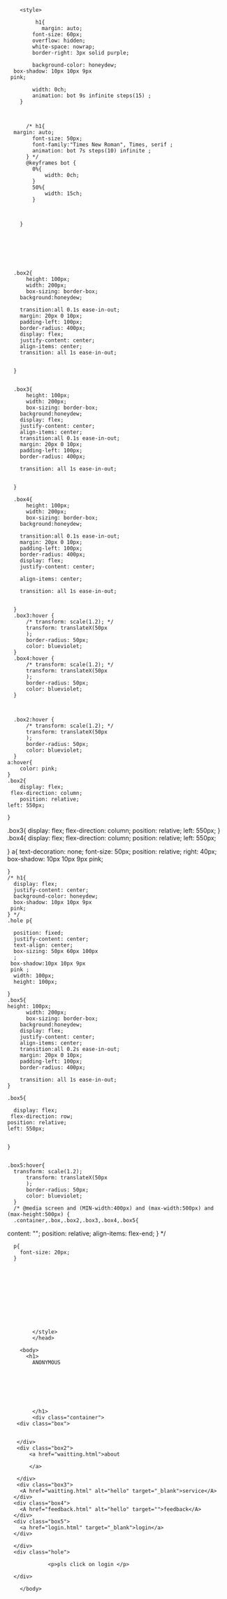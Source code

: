 <!DOCTYPE html>
<html lang="en">
<head>
  <meta charset="UTF-8">
  <meta http-equiv="X-UA-Compatible" content="IE=edge">
  <meta name="viewport" content="width=device-width, initial-scale=1.0">
  <title>Document</title>

     
        <style>
        
             h1{
               margin: auto;
            font-size: 60px;
            overflow: hidden;
            white-space: nowrap;
            border-right: 3px solid purple;

            background-color: honeydew;
      box-shadow: 10px 10px 9px
     pink;
         
            width: 0ch;
            animation: bot 9s infinite steps(15) ;
        }
      
      
       
          /* h1{
      margin: auto;
            font-size: 50px;
            font-family:"Times New Roman", Times, serif ;
            animation: bot 7s steps(10) infinite ;
          } */
          @keyframes bot {
            0%{
                width: 0ch;
            }
            50%{
                width: 15ch;
            }
            
     
            
        }
        
     

        
       
  
      
      .box2{
          height: 100px;
          width: 200px;
          box-sizing: border-box;
        background:honeydew;
       
        transition:all 0.1s ease-in-out;
        margin: 20px 0 10px;
        padding-left: 100px;
        border-radius: 400px;
        display: flex;
        justify-content: center;
        align-items: center;
        transition: all 1s ease-in-out;
   

      }   
    
         
      .box3{
          height: 100px;
          width: 200px;
          box-sizing: border-box;
        background:honeydew;
        display: flex;
        justify-content: center;
        align-items: center;
        transition:all 0.1s ease-in-out;
        margin: 20px 0 10px;
        padding-left: 100px;
        border-radius: 400px;
        
        transition: all 1s ease-in-out;
   

      }    
         
      .box4{
          height: 100px;
          width: 200px;
          box-sizing: border-box;
        background:honeydew;
        
        transition:all 0.1s ease-in-out;
        margin: 20px 0 10px;
        padding-left: 100px;
        border-radius: 400px;
        display: flex;
        justify-content: center;

        align-items: center;
        
        transition: all 1s ease-in-out;
   

      }    
      .box3:hover {
          /* transform: scale(1.2); */
          transform: translateX(50px
          );
          border-radius: 50px;
          color: blueviolet;
      }
      .box4:hover {
          /* transform: scale(1.2); */
          transform: translateX(50px
          );
          border-radius: 50px;
          color: blueviolet;
      }

          
     
      .box2:hover {
          /* transform: scale(1.2); */
          transform: translateX(50px
          );
          border-radius: 50px;
          color: blueviolet;
      }
    a:hover{
        color: pink;
    }
    .box2{
        display: flex;
     flex-direction: column;
        position: relative;
    left: 550px;

    }
 .box3{
    display: flex;
     flex-direction: column;
    position: relative;
    left: 550px;
 }
 .box4{
     display: flex;
     flex-direction: column;
    position: relative;
    left: 550px;
    
 }
    a{
        text-decoration: none;
        font-size: 50px;
        position: relative;
        right: 40px;
    box-shadow: 10px 10px 9px
     pink;

    }
    /* h1{
      display: flex;
      justify-content: center;
      background-color: honeydew;
      box-shadow: 10px 10px 9px
     pink;
    } */
    .hole p{
   
      position: fixed;
      justify-content: center;
      text-align: center;
      box-sizing: 50px 60px 100px
      ;
     box-shadow:10px 10px 9px
     pink ;
      width: 100px;
      height: 100px;
     
    }
    .box5{
    height: 100px;
          width: 200px;
          box-sizing: border-box;
        background:honeydew;
        display: flex;
        justify-content: center;
        align-items: center;
        transition:all 0.2s ease-in-out;
        margin: 20px 0 10px;
        padding-left: 100px;
        border-radius: 400px;
        
        transition: all 1s ease-in-out;
    }
   
    .box5{

      display: flex;
     flex-direction: row;
    position: relative;
    left: 550px;
    

    }
 
                
    .box5:hover{
      transform: scale(1.2);
          transform: translateX(50px
          ); 
          border-radius: 50px;
          color: blueviolet;
      }
      /* @media screen and (MIN-width:400px) and (max-width:500px) and (max-height:500px) {
      .container,.box,.box2,.box3,.box4,.box5{
  content: "";
  position: relative;
  align-items: flex-end;
  } */


        

      

        
      
      p{
        font-size: 20px;
      }
     

    

 
 

    
               
           
          
            </style>
            </head>
     
        <body>
          <h1>
            ANONYMOUS
          
    
         

            

         
            </h1>
            <div class="container">
       <div class="box">
           
        
       </div>
       <div class="box2">
           <a href="waitting.html">about

           </a>
       
       </div>
       <div class="box3">
        <A href="waitting.html" alt="hello" target="_blank">service</A>
      </div>
      <div class="box4">
        <A href="feedback.html" alt="hello" target="">feedback</A>
      </div>
      <div class="box5">
        <a href="login.html" target="_blank">login</a>
      </div>
    
      </div>
      <div class="hole">
              
                 <p>pls click on login </p>
              
      </div>
              
        </body>

</html>
